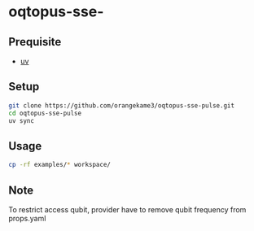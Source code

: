 # oqtopus-sse-

## Prequisite

- [uv](https://docs.astral.sh/uv/getting-started/installation/)

## Setup

```bash
git clone https://github.com/orangekame3/oqtopus-sse-pulse.git
cd oqtopus-sse-pulse
uv sync
```

## Usage

```bash
cp -rf examples/* workspace/
```

## Note

To restrict access qubit, provider have to remove qubit frequency from props.yaml
